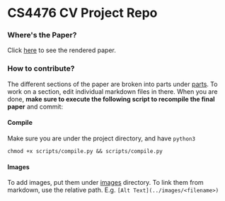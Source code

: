 # CS4476 CV Project Repo

### Where's the Paper?

Click [here](web/README.md) to see the rendered paper.

### How to contribute?

The different sections of the paper are broken into parts under [parts](parts). To work on a section, edit individual markdown files in there. When you are done, **make sure to execute the following script to recompile the final paper** and commit:

#### Compile

Make sure you are under the project directory, and have `python3`
```shell script
chmod +x scripts/compile.py && scripts/compile.py
```

#### Images

To add images, put them under [images](images) directory. To link them from markdown, use the relative path. E.g. `[Alt Text](../images/<filename>)`